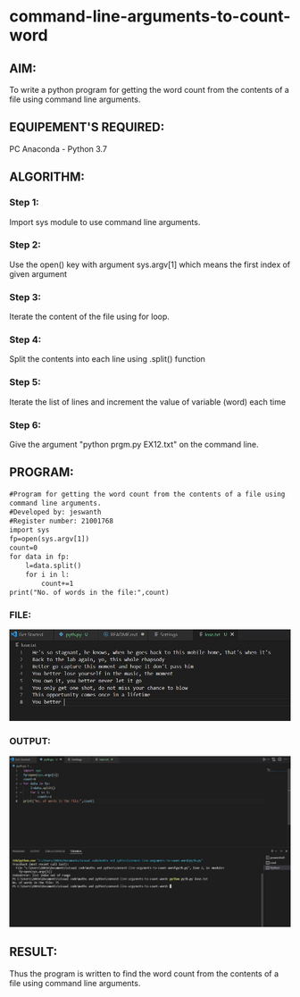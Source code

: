 # command-line-arguments-to-count-word
## AIM:
To write a python program for getting the word count from the contents of a file using command line arguments.
## EQUIPEMENT'S REQUIRED: 
PC
Anaconda - Python 3.7
## ALGORITHM: 
### Step 1:
Import sys module to use command line arguments.
### Step 2: 
Use the open() key with argument sys.argv[1] which means the first index of given argument 
### Step 3: 
Iterate the content of the file using for loop.
### Step 4:  
Split the contents into each line using .split() function
### Step 5: 
Iterate the list of lines and increment the value of variable (word) each time
### Step 6: 
Give the argument "python prgm.py EX12.txt" on the command line.
## PROGRAM:
```
#Program for getting the word count from the contents of a file using command line arguments.
#Developed by: jeswanth
#Register number: 21001768
import sys
fp=open(sys.argv[1])
count=0
for data in fp:
    l=data.split()
    for i in l:
        count+=1 
print("No. of words in the file:",count)
```
### FILE:
![](file.jpg)
### OUTPUT:
![](out.jpg)


## RESULT:
Thus the program is written to find the word count from the contents of a file using command line arguments.
